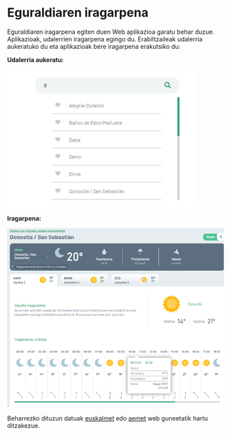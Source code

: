 # Eguraldiaren iragarpena

Eguraldiaren iragarpena egiten duen Web aplikazioa garatu behar duzue. Aplikazioak, udalerrien iragarpena egingo du. Erabiltzaileak udalerria aukeratuko du eta aplikazioak bere iragarpena erakutsiko du:

**Udalerria aukeratu:**

![udalerriak](udalerriak.png)

**Iragarpena:**

![eguraldi-iragarpena](eguraldi-iragarpena.png)

Beharrezko dituzun datuak [euskalmet](https://www.euskalmet.euskadi.eus/hasiera/) edo [aemet](https://www.aemet.es/eu/portada) web guneetatik hartu ditzakezue.

